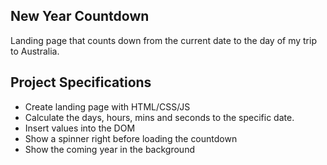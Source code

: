 ## New Year Countdown

Landing page that counts down from the current date to the day of my trip to Australia.

## Project Specifications

- Create landing page with HTML/CSS/JS
- Calculate the days, hours, mins and seconds to the specific date.
- Insert values into the DOM
- Show a spinner right before loading the countdown
- Show the coming year in the background
